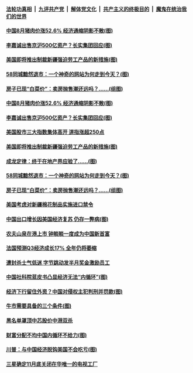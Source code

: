

####  [法轮功真相](../../../../basic/blob/master/README.md?t=09100903) &nbsp;|&nbsp; [九评共产党](../../../../9ping.md/blob/master/README.md?t=09100903) &nbsp;|&nbsp; [解体党文化](../../../../jtdwh.md/blob/master/README.md?t=09100903)  &nbsp;|&nbsp; [共产主义的终极目的](../../../../gczydzjmd.md/blob/master/README.md?t=09100903) &nbsp;|&nbsp; [魔鬼在统治我们的世界](../../../../mgztzwmdsj.md/blob/master/README.md?t=09100903) 

#### [中国8月猪肉价涨52.6% 经济通缩阴影不散(图)](../pages/p5/945658.md?t=09100903) 

#### [李嘉诚出售京沪500亿资产？长实集团回应(图)](../pages/p5/945647.md?t=09100903) 

#### [美国即将推出制裁新疆强迫劳工产品的新措施(图)](../pages/p5/945642.md?t=09100903) 


#### [58同城黯然退市：一个神奇的网站为何走到今天？(图)](../pages/p5/945594.md?t=09100903) 

#### [房子已现“白菜价”：卖房抛售潮还远吗？……(组图)](../pages/p5/945587.md?t=09100903) 

#### [中国8月猪肉价涨52.6% 经济通缩阴影不散(图)](../pages/p5/945658.md?t=09100903) 

#### [李嘉诚出售京沪500亿资产？长实集团回应(图)](../pages/p5/945647.md?t=09100903) 

#### [美国股市三大指数集体高开 道指涨超250点](../pages/p5/945651.md?t=09100903) 

#### [美国即将推出制裁新疆强迫劳工产品的新措施(图)](../pages/p5/945642.md?t=09100903) 


#### [成龙定律：终于在地产界应验了……(图)](../pages/p5/945597.md?t=09100903) 

#### [58同城黯然退市：一个神奇的网站为何走到今天？(图)](../pages/p5/945594.md?t=09100903) 

#### [房子已现“白菜价”：卖房抛售潮还远吗？……(组图)](../pages/p5/945587.md?t=09100903) 

#### [美国考虑对新疆棉花制品实施进口禁令](../pages/p5/945564.md?t=09100903) 

#### [中国出口增长因美国经济复苏 仍存一弊病(图)](../pages/p5/945552.md?t=09100903) 

#### [农夫山泉在港上市 钟睒睒一度成为中国新首富](../pages/p5/945550.md?t=09100903) 

#### [法国预测Q3经济成长17% 全年仍将萎缩](../pages/p5/945549.md?t=09100903) 

#### [遭封杀士气低迷 字节跳动发半月奖金激励员工](../pages/p5/945548.md?t=09100903) 

#### [中国社科院蓝皮书凸显经济无法“内循环”(图)](../pages/p5/945472.md?t=09100903) 

#### [经济下行留住外资？中国对侵权主犯判刑并罚款(图)](../pages/p5/945482.md?t=09100903) 

#### [牛市需要具备的三个条件(图)](../pages/p5/945480.md?t=09100903) 

#### [黑名单罩顶中芯股价中港双杀](../pages/p5/945493.md?t=09100903) 

#### [财富分配不均中国内循环不给力(图)](../pages/p5/945491.md?t=09100903) 

#### [川普：与中国经济脱钩美国不会吃亏(图)](../pages/p5/945487.md?t=09100903) 

#### [三星确定11月底关闭在华唯一的电视工厂](../pages/p5/945464.md?t=09100903) 

